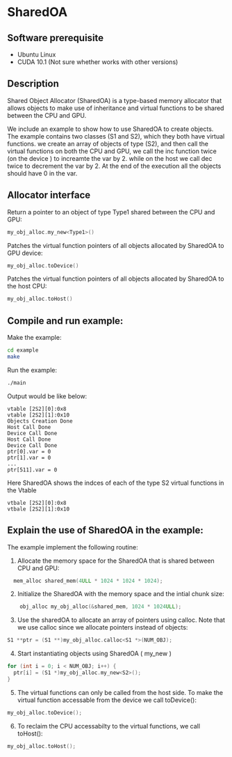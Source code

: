 # SharedOA

## Software prerequisite
* Ubuntu Linux
* CUDA 10.1 (Not sure whether works with other versions)

## Description
Shared Object Allocator (SharedOA) is a type-based memory
allocator that allows objects to make use of inheritance
and virtual functions to be shared between the CPU and GPU.

We include an example to show how to use SharedOA to create objects.
The example contains two classes (S1 and S2), which they both have virtual functions. we create an array of objects of type (S2), and then call the virtual functions on both the CPU and GPU, we call the inc function twice (on the device ) to increamte the var by 2. while on the host we call dec twice to decrement the var by 2. At the end of the execution all the objects should have 0 in the var.

## Allocator interface

Return a pointer to an object of type Type1 shared between the CPU and GPU:
```cpp
my_obj_alloc.my_new<Type1>()
```

Patches the virtual function pointers of all objects allocated by SharedOA to GPU device:
```cpp
my_obj_alloc.toDevice()
```

Patches the virtual function pointers of all objects allocated by SharedOA to the host CPU:
```cpp
my_obj_alloc.toHost()
```

## Compile and run example:

Make the example:
```bash
cd example
make
```

Run the example:
```bash
./main
```

Output would be like below:
```
vtable [2S2][0]:0x8
vtable [2S2][1]:0x10
Objects Creation Done
Host Call Done
Device Call Done
Host Call Done
Device Call Done
ptr[0].var = 0 
ptr[1].var = 0
...
ptr[511].var = 0 
```
Here SharedOA shows the indces of each of the type S2 virtual functions in the Vtable  
```
vtbale [2S2][0]:0x8
vtbale [2S2][1]:0x10
```
## Explain the use of SharedOA in the example:

The example implement the following routine:
1. Allocate the memory space for the SharedOA that is shared between CPU and GPU:
```cpp
  mem_alloc shared_mem(4ULL * 1024 * 1024 * 1024);
```

2. Initialize the SharedOA with the memory space and the intial chunk size:
```cpp
    obj_alloc my_obj_alloc(&shared_mem, 1024 * 1024ULL);
```

3. Use the sharedOA to allocate an array of pointers using calloc.
Note that we use calloc since we allocate pointers instead of objects:
```cpp
S1 **ptr = (S1 **)my_obj_alloc.calloc<S1 *>(NUM_OBJ);
```

4. Start instantiating objects using SharedOA ( my_new<Type> )
```cpp
for (int i = 0; i < NUM_OBJ; i++) {
  ptr[i] = (S1 *)my_obj_alloc.my_new<S2>();
}
```

5. The virtual functions can only be called from the host side.
To make the virtual function accessable from the device we call toDevice():
```cpp
my_obj_alloc.toDevice();
```

6. To reclaim the CPU accessabilty to the virtual functions, we call toHost():
```cpp
my_obj_alloc.toHost();
```

